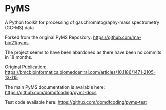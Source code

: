 # PyMS

A Python toolkit for processing of gas chromatography-mass spectrometry (GC-MS) data

Forked from the original PyMS Repository: https://github.com/ma-bio21/pyms.

The project seems to have been abandoned as there have been no commits in 18 months. 


Original Publication:
https://bmcbioinformatics.biomedcentral.com/articles/10.1186/1471-2105-13-115

The main PyMS documentation is available here: https://github.com/domdfcoding/pyms-docs

Test code available here: https://github.com/domdfcoding/pyms-test
